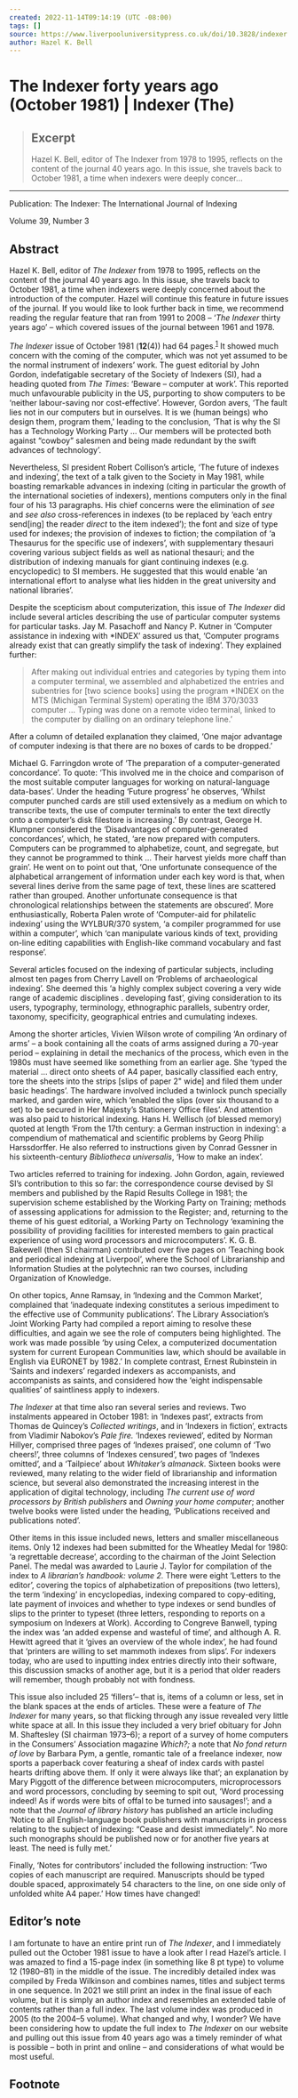 ```yaml
---
created: 2022-11-14T09:14:19 (UTC -08:00)
tags: []
source: https://www.liverpooluniversitypress.co.uk/doi/10.3828/indexer.2021.33
author: Hazel K. Bell
---
```


# The Indexer forty years ago (October 1981) | Indexer (The)

> ## Excerpt
> Hazel K. Bell, editor of The Indexer from 1978 to 1995, reflects on the content of the journal 40 years ago. In this issue, she travels back to October 1981, a time when indexers were deeply concer...

---
Publication: The Indexer: The International Journal of Indexing

Volume 39, Number 3

## Abstract

Hazel K. Bell, editor of _The Indexer_ from 1978 to 1995, reflects on the content of the journal 40 years ago. In this issue, she travels back to October 1981, a time when indexers were deeply concerned about the introduction of the computer. Hazel will continue this feature in future issues of the journal. If you would like to look further back in time, we recommend reading the regular feature that ran from 1991 to 2008 – ‘_The Indexer_ thirty years ago’ – which covered issues of the journal between 1961 and 1978.

_The Indexer_ issue of October 1981 (**12**(4)) had 64 pages.<sup><a href="https://www.liverpooluniversitypress.co.uk/doi/10.3828/indexer.2021.33#fn1" role="doc-noteref" id="body-ref-fn1">1</a></sup> It showed much concern with the coming of the computer, which was not yet assumed to be the normal instrument of indexers’ work. The guest editorial by John Gordon, indefatigable secretary of the Society of Indexers (SI), had a heading quoted from _The Times_: ‘Beware – computer at work’. This reported much unfavourable publicity in the US, purporting to show computers to be ‘neither labour-saving nor cost-effective’. However, Gordon avers, ‘The fault lies not in our computers but in ourselves. It is we (human beings) who design them, program them,’ leading to the conclusion, ‘That is why the SI has a Technology Working Party … Our members will be protected both against “cowboy” salesmen and being made redundant by the swift advances of technology’.

Nevertheless, SI president Robert Collison’s article, ‘The future of indexes and indexing’, the text of a talk given to the Society in May 1981, while boasting remarkable advances in indexing (citing in particular the growth of the international societies of indexers), mentions computers only in the final four of his 13 paragraphs. His chief concerns were the elimination of _see_ and _see also_ cross-references in indexes (to be replaced by ‘each entry send\[ing\] the reader _direct_ to the item indexed’); the font and size of type used for indexes; the provision of indexes to fiction; the compilation of ‘a Thesaurus for the specific use of indexers’, with supplementary thesauri covering various subject fields as well as national thesauri; and the distribution of indexing manuals for giant continuing indexes (e.g. encyclopedic) to SI members. He suggested that this would enable ‘an international effort to analyse what lies hidden in the great university and national libraries’.

Despite the scepticism about computerization, this issue of _The Indexer_ did include several articles describing the use of particular computer systems for particular tasks. Jay M. Pasachoff and Nancy P. Kutner in ‘Computer assistance in indexing with \*INDEX’ assured us that, ‘Computer programs already exist that can greatly simplify the task of indexing’. They explained further:

> After making out individual entries and categories by typing them into a computer terminal, we assembled and alphabetized the entries and subentries for \[two science books\] using the program \*INDEX on the MTS (Michigan Terminal System) operating the IBM 370/3033 computer … Typing was done on a remote video terminal, linked to the computer by dialling on an ordinary telephone line.’

After a column of detailed explanation they claimed, ‘One major advantage of computer indexing is that there are no boxes of cards to be dropped.’

Michael G. Farringdon wrote of ‘The preparation of a computer-generated concordance’. To quote: ‘This involved me in the choice and comparison of the most suitable computer languages for working on natural-language data-bases’. Under the heading ‘Future progress’ he observes, ‘Whilst computer punched cards are still used extensively as a medium on which to transcribe texts, the use of computer terminals to enter the text directly onto a computer’s disk filestore is increasing.’ By contrast, George H. Klumpner considered the ‘Disadvantages of computer-generated concordances’, which, he stated, ‘are now prepared with computers. Computers can be programmed to alphabetize, count, and segregate, but they cannot be programmed to think … Their harvest yields more chaff than grain’. He went on to point out that, ‘One unfortunate consequence of the alphabetical arrangement of information under each key word is that, when several lines derive from the same page of text, these lines are scattered rather than grouped. Another unfortunate consequence is that chronological relationships between the statements are obscured’. More enthusiastically, Roberta Palen wrote of ‘Computer-aid for philatelic indexing’ using the WYLBUR/370 system, ‘a compiler programmed for use within a computer’, which ‘can manipulate various kinds of text, providing on-line editing capabilities with English-like command vocabulary and fast response’.

Several articles focused on the indexing of particular subjects, including almost ten pages from Cherry Lavell on ‘Problems of archaeological indexing’. She deemed this ‘a highly complex subject covering a very wide range of academic disciplines . developing fast’, giving consideration to its users, typography, terminology, ethnographic parallels, subentry order, taxonomy, specificity, geographical entries and cumulating indexes.

Among the shorter articles, Vivien Wilson wrote of compiling ‘An ordinary of arms’ – a book containing all the coats of arms assigned during a 70-year period – explaining in detail the mechanics of the process, which even in the 1980s must have seemed like something from an earlier age. She ‘typed the material … direct onto sheets of A4 paper, basically classified each entry, tore the sheets into the strips \[slips of paper 2" wide\] and filed them under basic headings’. The hardware involved included a twinlock punch specially marked, and garden wire, which ‘enabled the slips (over six thousand to a set) to be secured in Her Majesty’s Stationery Office files’. And attention was also paid to historical indexing. Hans H. Wellisch (of blessed memory) quoted at length ‘From the 17th century: a German instruction in indexing’: a compendium of mathematical and scientific problems by Georg Philip Harssdorffer. He also referred to instructions given by Conrad Gessner in his sixteenth-century _Bibliotheca universalis_, ‘How to make an index’.

Two articles referred to training for indexing. John Gordon, again, reviewed SI’s contribution to this so far: the correspondence course devised by SI members and published by the Rapid Results College in 1981; the supervision scheme established by the Working Party on Training; methods of assessing applications for admission to the Register; and, returning to the theme of his guest editorial, a Working Party on Technology ‘examining the possibility of providing facilities for interested members to gain practical experience of using word processors and microcomputers’. K. G. B. Bakewell (then SI chairman) contributed over five pages on ‘Teaching book and periodical indexing at Liverpool’, where the School of Librarianship and Information Studies at the polytechnic ran two courses, including Organization of Knowledge.

On other topics, Anne Ramsay, in ‘Indexing and the Common Market’, complained that ‘inadequate indexing constitutes a serious impediment to the effective use of Community publications’. The Library Association’s Joint Working Party had compiled a report aiming to resolve these difficulties, and again we see the role of computers being highlighted. The work was made possible ‘by using Celex, a computerized documentation system for current European Communities law, which should be available in English via EURONET by 1982.’ In complete contrast, Ernest Rubinstein in ‘Saints and indexers’ regarded indexers as accompanists, and accompanists as saints, and considered how the ‘eight indispensable qualities’ of saintliness apply to indexers.

_The Indexer_ at that time also ran several series and reviews. Two instalments appeared in October 1981: in ‘Indexes past’, extracts from Thomas de Quincey’s _Collected writings_, and in ‘Indexers in fiction’, extracts from Vladimir Nabokov’s _Pale fire._ ‘Indexes reviewed’, edited by Norman Hillyer, comprised three pages of ‘Indexes praised’, one column of ‘Two cheers!’, three columns of ‘Indexes censured’, two pages of ‘Indexes omitted’, and a ‘Tailpiece’ about _Whitaker’s almanack._ Sixteen books were reviewed, many relating to the wider field of librarianship and information science, but several also demonstrated the increasing interest in the application of digital technology, including _The current use of word processors by British publishers_ and _Owning your home computer_; another twelve books were listed under the heading, ‘Publications received and publications noted’.

Other items in this issue included news, letters and smaller miscellaneous items. Only 12 indexes had been submitted for the Wheatley Medal for 1980: ‘a regrettable decrease’, according to the chairman of the Joint Selection Panel. The medal was awarded to Laurie J. Taylor for compilation of the index to _A librarian’s handbook: volume 2._ There were eight ‘Letters to the editor’, covering the topics of alphabetization of prepositions (two letters), the term ‘indexing’ in encyclopedias, indexing compared to copy-editing, late payment of invoices and whether to type indexes or send bundles of slips to the printer to typeset (three letters, responding to reports on a symposium on Indexers at Work). According to Congreve Banwell, typing the index was ‘an added expense and wasteful of time’, and although A. R. Hewitt agreed that it ‘gives an overview of the whole index’, he had found that ‘printers are willing to set mammoth indexes from slips’. For indexers today, who are used to inputting index entries directly into their software, this discussion smacks of another age, but it is a period that older readers will remember, though probably not with fondness.

This issue also included 25 ‘fillers’– that is, items of a column or less, set in the blank spaces at the ends of articles. These were a feature of _The Indexer_ for many years, so that flicking through any issue revealed very little white space at all. In this issue they included a very brief obituary for John M. Shaftesley (SI chairman 1973–6); a report of a survey of home computers in the Consumers’ Association magazine _Which?;_ a note that _No fond return of love_ by Barbara Pym, a gentle, romantic tale of a freelance indexer, now sports a paperback cover featuring a sheaf of index cards with pastel hearts drifting above them. If only it were always like that’; an explanation by Mary Piggott of the difference between microcomputers, microprocessors and word processors, concluding by seeming to spit out, ‘Word processing indeed! As if words were bits of offal to be turned into sausages!’; and a note that the _Journal of library history_ has published an article including ‘Notice to all English-language book publishers with manuscripts in process relating to the subject of indexing: “Cease and desist immediately”. No more such monographs should be published now or for another five years at least. The need is fully met.’

Finally, ‘Notes for contributors’ included the following instruction: ‘Two copies of each manuscript are required. Manuscripts should be typed double spaced, approximately 54 characters to the line, on one side only of unfolded white A4 paper.’ How times have changed!

## Editor’s note

I am fortunate to have an entire print run of _The Indexer_, and I immediately pulled out the October 1981 issue to have a look after I read Hazel’s article. I was amazed to find a 15-page index (in something like 8 pt type) to volume 12 (1980–81) in the middle of the issue. The incredibly detailed index was compiled by Freda Wilkinson and combines names, titles and subject terms in one sequence. In 2021 we still print an index in the final issue of each volume, but it is simply an author index and resembles an extended table of contents rather than a full index. The last volume index was produced in 2005 (to the 2004–5 volume). What changed and why, I wonder? We have been considering how to update the full index to _The Indexer_ on our website and pulling out this issue from 40 years ago was a timely reminder of what is possible – both in print and online – and considerations of what would be most useful.

## Footnote
